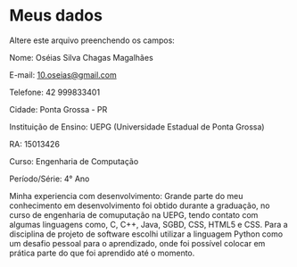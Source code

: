 # Meus dados

Altere este arquivo preenchendo os campos:

Nome: Oséias Silva Chagas Magalhães

E-mail: 10.oseias@gmail.com

Telefone: 42 999833401

Cidade: Ponta Grossa - PR

Instituição de Ensino: UEPG (Universidade Estadual de Ponta Grossa)

RA: 15013426

Curso: Engenharia de Computação

Período/Série: 4° Ano

Minha experiencia com desenvolvimento:
Grande parte do meu conhecimento em desenvolvimento foi obtido durante a graduação, no curso de engenharia de comuputação na UEPG, tendo contato com algumas linguagens como, C, C++, Java, SGBD, CSS, HTML5 e CSS. Para a disciplina de projeto de software escolhi utilizar a linguagem Python como um desafio pessoal para o aprendizado, onde foi possível colocar em prática parte do que foi aprendido até o momento.
